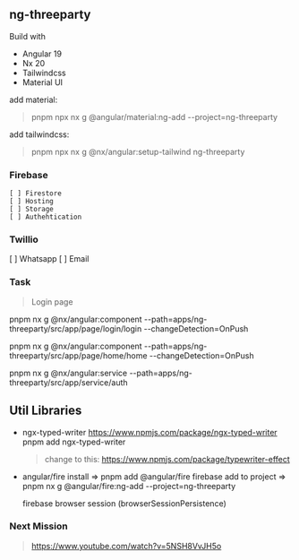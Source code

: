 ## ng-threeparty

Build with
- Angular 19
- Nx 20
- Tailwindcss
- Material UI

add material:
> pnpm npx nx g @angular/material:ng-add --project=ng-threeparty

add tailwindcss:
> pnpm npx nx g @nx/angular:setup-tailwind ng-threeparty


### Firebase

    [ ] Firestore
    [ ] Hosting
    [ ] Storage
    [ ] Authehtication

### Twillio

[ ] Whatsapp
[ ] Email


### Task

> Login page

pnpm nx g @nx/angular:component --path=apps/ng-threeparty/src/app/page/login/login --changeDetection=OnPush

pnpm nx g @nx/angular:component --path=apps/ng-threeparty/src/app/page/home/home --changeDetection=OnPush

pnpm nx g @nx/angular:service --path=apps/ng-threeparty/src/app/service/auth

## Util Libraries

- ngx-typed-writer
  https://www.npmjs.com/package/ngx-typed-writer
  pnpm add ngx-typed-writer

  > change to this: https://www.npmjs.com/package/typewriter-effect


- angular/fire
  install        => pnpm add @angular/fire firebase
  add to project => pnpm nx g @angular/fire:ng-add --project=ng-threeparty

  firebase browser session (browserSessionPersistence)


### Next Mission

  > https://www.youtube.com/watch?v=5NSH8VvJH5o
